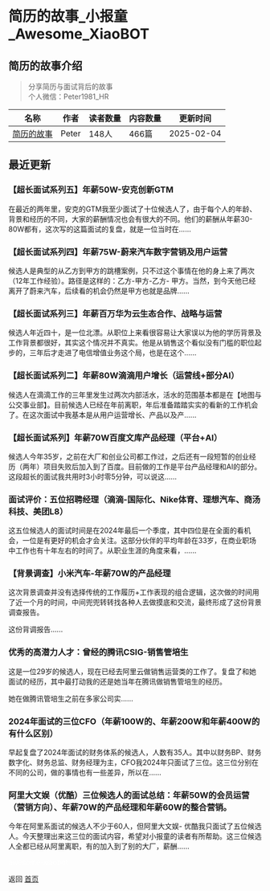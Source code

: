 # 简历的故事_小报童_Awesome_XiaoBOT

## 简历的故事介绍
> 分享简历与面试背后的故事    
个人微信：Peter1981_HR  
  


|名称|作者|读者数量|内容数量|更新时间|
|---|---|---|---|---|
|[简历的故事](https://xiaobot.net/p/Peter1981_HR?refer=0b133df9-27dc-423b-8101-639049001c13)|Peter|148人|466篇|2025-02-04|

## 最近更新
### 【超长面试系列五】年薪50W-安克创新GTM

在最近的两年里，安克的GTM我至少面试了十位候选人了，由于每个人的年龄、背景和经历的不同，大家的薪酬情况也会有很大的不同。他们的薪酬从年薪30-80W都有，这次写的这篇面试的复盘，就是一位当时在......

### 【超长面试系列四】年薪75W-蔚来汽车数字营销及用户运营

候选人是典型的从乙方到甲方的跳槽案例，只不过这个事情在他的身上来了两次（12年工作经验）。路径是这样的：乙方-甲方-乙方-
甲方。当然，到今天他已经离开了蔚来汽车，后续看的机会仍然是甲方也就是品牌......

### 【超长面试系列三】年薪百万华为云生态合作、战略与运营

候选人年近四十，是一位北漂。从职位上来看很容易让大家误以为他的学历背景及工作背景都很好，其实这个情况并不真实。他是从销售这个看似没有门槛的职位起步的，三年后才走进了电信增值业务这个局，也是在这个......

### 【超长面试系列二】年薪80W滴滴用户增长（运营线+部分AI）

候选人在滴滴工作的三年里发生过两次内部活水，活水的范围基本都是在【地图与公交事业部】。目前候选人已经在年前离职，年后准备踏踏实实的看新的工作机会了。在这次面试中我基本是从用户运营增长、产品以及产......

### 【超长面试系列】年薪70W百度文库产品经理（平台+AI）

候选人今年35岁，之前在大厂和创业公司都工作过，之后还有一段短暂的创业经历（两年）项目失败后加入到了百度。目前做的工作是平台产品经理和AI的部分。这段超长的面试我共用时3小时零5分钟，可以说这......

### 面试评价：五位招聘经理（滴滴-国际化、Nike体育、理想汽车、商汤科技、美团L8）

这五位候选人的面试时间是在2024年最后一个季度，其中四位是在全面的看机会，一位是有更好的机会才会关注。这部分伙伴的平均年龄在33岁，在商业职场中工作也有十年左右的时间了。从职业生涯的角度来看，......

### 【背景调查】小米汽车-年薪70W的产品经理

这次背景调查并没有选择传统的工作履历+工作表现的组合逻辑，这次做的时间用了近一个月的时间，中间兜兜转转找各种人去做摸底和交流，最终形成了这份背景调查报告。

这份背调报告......

### 优秀的高潜力人才：曾经的腾讯CSIG-销售管培生

这是一位29岁的候选人，现在已经去阿里云做销售运营类的工作了。复盘了和她面试的经历，其中最打动我的还是她当年在腾讯做销售管培生的经历。

她在做腾讯管培生之前在多家公司实......

### 2024年面试的三位CFO（年薪100W的、年薪200W和年薪400W的有什么区别）

早起复盘了2024年面试的财务体系的候选人，人数有35人。其中以财务BP、财务数字化、财务总监、财务经理为主，CFO我2024年只面试了三位。这三位分别在不同的公司，做的事情也有一些差异，所以在......

### 阿里大文娱（优酷）三位候选人的面试总结：年薪50W的会员运营（营销方向）、年薪70W的产品经理和年薪60W的整合营销。

今年在阿里系面试的候选人不少于60人，但阿里大文娱-
优酷我只面试了五位候选人。今天整理出来这三位的面试内容，希望对小报童的读者有所帮助。这三位候选人全都已经从阿里离职，有的加入到了别的大厂，薪酬......


<a href="https://github.com/Reno9527/awesome-xiaobot" style="color: white; text-decoration: none;">awesome-xiaobot</a>

返回 [首页](../README.md)
